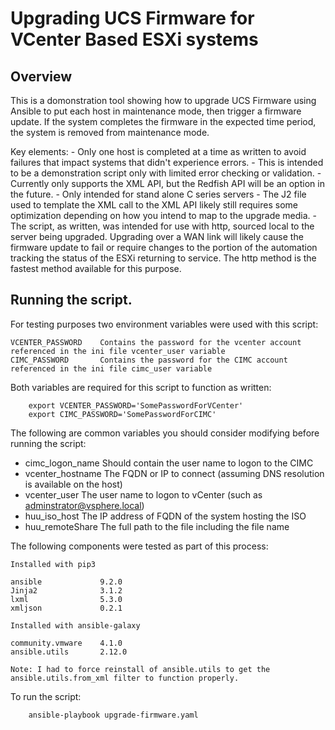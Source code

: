 # Upgrading UCS Firmware for VCenter Based ESXi systems

## Overview
This is a domonstration tool showing how to upgrade UCS Firmware using Ansible to put each host in maintenance mode, then trigger a firmware update. If the system completes the firmware in the expected time period, the system is removed from maintenance mode. 

Key elements:
    - Only one host is completed at a time as written to avoid failures that impact systems that didn't experience errors. 
    - This is intended to be a demonstration script only with limited error checking or validation.
    - Currently only supports the XML API, but the Redfish API will be an option in the future.
    - Only intended for stand alone C series servers
    - The J2 file used to template the XML call to the XML API likely still requires some optimization depending on how you intend to map to the upgrade media.
    - The script, as written, was intended for use with http, sourced local to the server being upgraded. Upgrading over a WAN link will likely cause the firmware update to fail or require changes to the portion of the automation tracking the status of the ESXi returning to service. The http method is the fastest method available for this purpose.

## Running the script.

For testing purposes two environment variables were used with this script:

    VCENTER_PASSWORD    Contains the password for the vcenter account referenced in the ini file vcenter_user variable
    CIMC_PASSWORD       Contains the password for the CIMC account referenced in the ini file cimc_user variable

Both variables are required for this script to function as written:

```
    export VCENTER_PASSWORD='SomePasswordForVCenter'
    export CIMC_PASSWORD='SomePasswordForCIMC'
```

The following are common variables you should consider modifying before running the script:

- cimc_logon_name   Should contain the user name to logon to the CIMC
- vcenter_hostname  The FQDN or IP to connect (assuming DNS resolution is available on the host)
- vcenter_user      The user name to logon to vCenter (such as adminstrator@vsphere.local)
- huu_iso_host      The IP address of FQDN of the system hosting the ISO
- huu_remoteShare   The full path to the file including the file name

The following components were tested as part of this process:

    Installed with pip3

    ansible             9.2.0
    Jinja2              3.1.2
    lxml                5.3.0
    xmljson             0.2.1

    Installed with ansible-galaxy

    community.vmware    4.1.0
    ansible.utils       2.12.0

    Note: I had to force reinstall of ansible.utils to get the ansible.utils.from_xml filter to function properly.

To run the script:

```
    ansible-playbook upgrade-firmware.yaml
```


